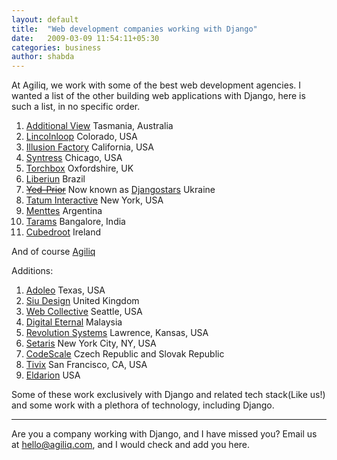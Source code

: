 ```yaml
---
layout: default
title:  "Web development companies working with Django"
date:   2009-03-09 11:54:11+05:30
categories: business
author: shabda
---
```

At Agiliq, we work with some of the best web development agencies. I wanted a list of the other building web applications with Django, here is such a list, in no specific order.

1. [Additional View](http://additionalview.com.au/) Tasmania, Australia
2. [Lincolnloop](http://lincolnloop.com/) Colorado, USA
4. [Illusion Factory](http://illusionfactory.com/) California, USA
5. [Syntress](https://syntress.com/) Chicago, USA
6. [Torchbox](http://www.torchbox.com/) Oxfordshire, UK
7. [Liberiun](http://www.liberiun.com/) Brazil
8. <del>[Yed-Prior](http://yed-prior.com/)</del> Now known as [Djangostars](http://djangostars.com/) Ukraine
9. [Tatum Interactive](http://www.tatuminteractive.com/) New York, USA
10. [Menttes](http://www.menttes.com/) Argentina
11. [Tarams](http://www.tarams.com/) Bangalore, India
12. [Cubedroot](http://www.cubedroute.com/) Ireland

And of course [Agiliq](http://www.agiliq.com/)

Additions:

1. [Adoleo](http://www.adoleo.com/) Texas, USA
2. [Siu Design](http://www.siudesign.co.uk/) United Kingdom
3. [Web Collective](http://www.webcollective.coop/) Seattle, USA
4. [Digital Eternal](http://www.digitaleternal.com/) Malaysia
5. [Revolution Systems](http://www.revsys.com/) Lawrence, Kansas, USA
6. [Setaris](http://www.setaris.com/) New York City, NY, USA
7. [CodeScale]( http://www.codescale.net/)  Czech Republic and Slovak Republic
8. [Tivix](http://tivix.com/) San Francisco, CA, USA
9. [Eldarion](http://eldarion.com/) USA

Some of these work exclusively with Django and related tech stack(Like us!) and some work with a plethora of technology, including Django.



---------------------

Are you a company working with Django, and I have missed you? Email us at hello@agiliq.com, and I would check and add you here.



